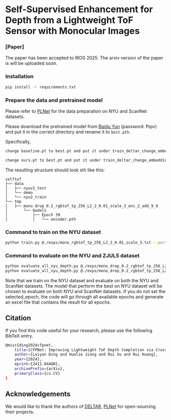 # Self-Supervised Enhancement for Depth from a Lightweight ToF Sensor with Monocular Images 
###  [Paper]

[//]: # (The paper has been accepted to IROS 2025. The arxiv version of the paper is at [here]&#40;https://arxiv.org/pdf/2411.04480&#41;.)
The paper has been accepted to IROS 2025. The arxiv version of the paper is will be uploaded soon.


### Installation
```bash
pip install -r requirements.txt
```

### Prepare the data and pretrained model
Please refer to [PLNet](https://github.com/HalleyJiang/PLNet) for the data preparation on NYU and ScanNet datasets.

Please download the pretrained model from [Baidu Yun](https://pan.baidu.com/s/1wUD3dv-E82oIz5UNjGcpwA) (password: fhpv) and put it in the correct directory and rename it to `best.pth`. 

Specifically, 
```bash
change baseline.pt to best.pt and put it under train_deltar_change_embedding_no_clip_grad_hist_encoder_optimized_10x.pt,
```
```bash
change ours.pt to best.pt and put it under train_deltar_change_embedding_no_clip_grad_hist_encoder_optimized_10x_combine1.pt
```
The resulting structure should look sth like this:
```
selftof
├── data
│   ├── nyuv2_test
│   └── demo
│   └── nyu2_train
└── tmp
│   ├── mono_drop_0.2_rgbtof_tp_256_L2_2_0.01_scale_3_enc_2_add_9_9
│       └── models
│           ├── Epoch 39
│           │   └── encoder.pth
```

### Command to train on the NYU dataset
```bash
python train.py @./exps/mono_rgbtof_tp_256_L2_2_0.01_scale_3.txt --port 16001
```


### Command to evaluate on the NYU and ZJUL5 dataset
```bash
python evaluate_all_nyu_depth.py @./exps/mono_drop_0.2_rgbtof_tp_256_L2_2_0.01_scale_3_enc_2_add_9_9.txt --vis_epoch 39 --eval_min_depth 0.01 --eval_max_depth 10.0 --disable_median_scaling --eval_do_save
python evaluate_all_nyu_depth.py @./exps/mono_drop_0.2_rgbtof_tp_256_L2_2_0.01_scale_3_enc_2_add_9_9.txt --eval_min_depth 0.01 --eval_max_depth 10.0 --disable_median_scaling 

```

Note that we train on the NYU dataset and evaluate on both the NYU and ScanNet datasets. The model that perform the best
on NYU dataset will be chosen to evaluate on both NYU and ScanNet datasets.
If you do not set the selected_epoch, the code will go through all available epochs and generate an excel file that contains the result for all epochs.



## Citation

If you find this code useful for your research, please use the following BibTeX entry. 

```bash
@misc{ding2024cfpnet,
    title={CFPNet: Improving Lightweight ToF Depth Completion via Cross-zone Feature Propagation},
    author={Laiyan Ding and Hualie Jiang and Rui Xu and Rui Huang},
    year={2024},
    eprint={2411.04480},
    archivePrefix={arXiv},
    primaryClass={cs.CV}
}
```

## Acknowledgements

We would like to thank the authors of [DELTAR](https://github.com/zju3dv/deltar), [PLNet](https://github.com/HalleyJiang/PLNet) for open-sourcing their projects.
